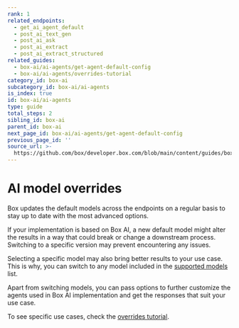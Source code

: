```yaml
---
rank: 1
related_endpoints:
  - get_ai_agent_default
  - post_ai_text_gen
  - post_ai_ask
  - post_ai_extract
  - post_ai_extract_structured
related_guides:
  - box-ai/ai-agents/get-agent-default-config
  - box-ai/ai-agents/overrides-tutorial
category_id: box-ai
subcategory_id: box-ai/ai-agents
is_index: true
id: box-ai/ai-agents
type: guide
total_steps: 2
sibling_id: box-ai
parent_id: box-ai
next_page_id: box-ai/ai-agents/get-agent-default-config
previous_page_id: ''
source_url: >-
  https://github.com/box/developer.box.com/blob/main/content/guides/box-ai/ai-agents/index.md
---
```

# AI model overrides

Box updates the default models across the endpoints on a regular basis to stay up to date with the most advanced options.

If your implementation is based on Box AI, a new default model might alter the results in a way that could break or change a downstream process. Switching to a specific version may prevent encountering any issues.

Selecting a specific model may also bring better results to your use case. This is why, you can switch to any model included in the [supported models][models] list.

Apart from switching models, you can pass options to further customize the agents used in Box AI implementation and get the responses that suit your use case.

To see specific use cases, check the [overrides tutorial][overrides].

[ask]: e://post_ai_ask#param_ai_agent
[text-gen]: e://post_ai_text_gen#param_ai_agent
[agent-default]: g://box-ai/ai-agents/get-agent-default-config
[overrides]: g://box-ai/ai-agents/overrides-tutorial
[models]: g://box-ai/supported-models